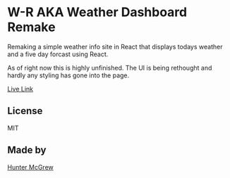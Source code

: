# W-R AKA Weather Dashboard Remake

Remaking a simple weather info site in React that displays todays weather and a five day forcast using React.

As of right now this is highly unfinished. The UI is being rethought and hardly any styling has gone into the page. 


[Live Link](https://huntermcgrew.github.io/W-R)


## License

MIT

## Made by

[Hunter McGrew](https://github.com/HunterMcGrew)